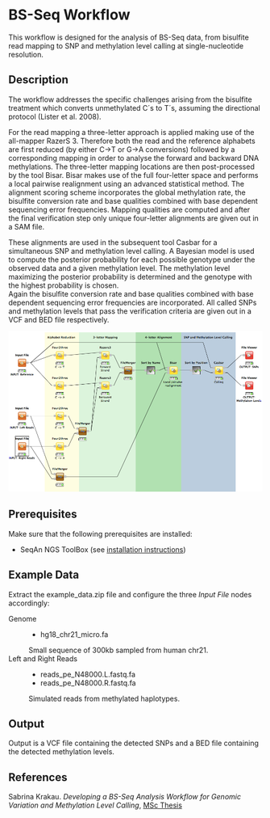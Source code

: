 BS-Seq Workflow
===============

This workflow is designed for the analysis of BS-Seq data, from bisulfite read mapping to SNP and methylation level calling at single-nucleotide resolution.

Description
-----------

The workflow addresses the specific challenges arising from the bisulfite treatment which converts unmethylated C´s to T´s, assuming the directional protocol (Lister et al. 2008).

For the read mapping a three-letter approach is applied making use of the all-mapper RazerS 3. Therefore both the read and the reference alphabets are first reduced (by either C->T or G->A conversions) followed by a corresponding mapping in order to analyse the forward and backward DNA methylations.
The three-letter mapping locations are then post-processed by the tool Bisar.
Bisar makes use of the full four-letter space and performs a local pairwise realignment using an advanced statistical method.
The alignment scoring scheme incorporates the global methylation rate, the bisulfite conversion rate and base qualities combined with base dependent sequencing error frequencies.
Mapping qualities are computed and after the final verification step only unique four-letter alignments are given out in a SAM file.

These alignments are used in the subsequent tool Casbar for a simultaneous SNP and methylation level calling.
A Bayesian model is used to compute the posterior probability for each possible genotype under the observed data and a given methylation level.
The methylation level maximizing the posterior probability is determined and the genotype with the highest probability is chosen.  
Again the bisulfite conversion rate and base qualities combined with base dependent sequencing error frequencies are incorporated.
All called SNPs and methylation levels that pass the verification criteria are given out in a VCF and BED file respectively. 

![alt tag](bs_seq_analysis_workflow.png)

Prerequisites
-------------

Make sure that the following prerequisites are installed:
- SeqAn NGS ToolBox (see [installation instructions](http://trac.seqan.de/wiki/HowTo/UseSeqAnNodesInKnime#InstallSeqAninKNIME))

Example Data
------------

Extract the example_data.zip file and configure the three *Input File* nodes accordingly:

<dl>
  <dt>Genome</dt>
  <dd><ul>
  <li>hg18_chr21_micro.fa</li>
  </ul>
  Small sequence of 300kb sampled from human chr21.</dd>
  <dt>Left and Right Reads</dt>
  <dd><ul>
  <li>reads_pe_N48000.L.fastq.fa</li>
  <li>reads_pe_N48000.R.fastq.fa</li>
  </ul>
  Simulated reads from methylated haplotypes.</dd>
</dl>  

Output
------

Output is a VCF file containing the detected SNPs and a BED file containing the detected methylation levels.

References
----------

Sabrina Krakau. *Developing a BS-Seq Analysis Workflow for Genomic Variation and Methylation Level Calling*, [MSc Thesis](http://www.mi.fu-berlin.de/en/inf/groups/abi/theses/master_dipl/krakau/msc_thesis_krakau.pdf)

